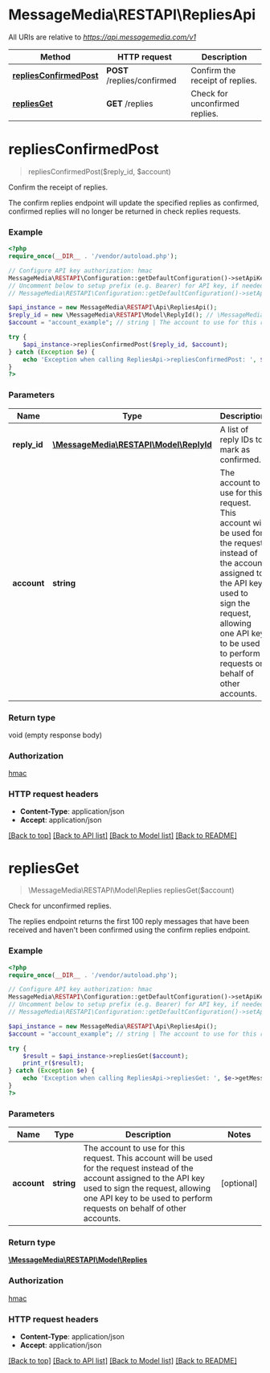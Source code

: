 # MessageMedia\RESTAPI\RepliesApi

All URIs are relative to *https://api.messagemedia.com/v1*

Method | HTTP request | Description
------------- | ------------- | -------------
[**repliesConfirmedPost**](RepliesApi.md#repliesConfirmedPost) | **POST** /replies/confirmed | Confirm the receipt of replies.
[**repliesGet**](RepliesApi.md#repliesGet) | **GET** /replies | Check for unconfirmed replies.


# **repliesConfirmedPost**
> repliesConfirmedPost($reply_id, $account)

Confirm the receipt of replies.

The confirm replies endpoint will update the specified replies as confirmed, confirmed replies will no longer be returned in check replies requests.

### Example
```php
<?php
require_once(__DIR__ . '/vendor/autoload.php');

// Configure API key authorization: hmac
MessageMedia\RESTAPI\Configuration::getDefaultConfiguration()->setApiKey('Authorization', 'YOUR_API_KEY');
// Uncomment below to setup prefix (e.g. Bearer) for API key, if needed
// MessageMedia\RESTAPI\Configuration::getDefaultConfiguration()->setApiKeyPrefix('Authorization', 'Bearer');

$api_instance = new MessageMedia\RESTAPI\Api\RepliesApi();
$reply_id = new \MessageMedia\RESTAPI\Model\ReplyId(); // \MessageMedia\RESTAPI\Model\ReplyId | A list of reply IDs to mark as confirmed.
$account = "account_example"; // string | The account to use for this request. This account will be used for the request instead of the account assigned to the API key used to sign the request, allowing one API key to be used to perform requests on behalf of other accounts.

try {
    $api_instance->repliesConfirmedPost($reply_id, $account);
} catch (Exception $e) {
    echo 'Exception when calling RepliesApi->repliesConfirmedPost: ', $e->getMessage(), PHP_EOL;
}
?>
```

### Parameters

Name | Type | Description  | Notes
------------- | ------------- | ------------- | -------------
 **reply_id** | [**\MessageMedia\RESTAPI\Model\ReplyId**](../Model/\MessageMedia\RESTAPI\Model\ReplyId.md)| A list of reply IDs to mark as confirmed. |
 **account** | **string**| The account to use for this request. This account will be used for the request instead of the account assigned to the API key used to sign the request, allowing one API key to be used to perform requests on behalf of other accounts. | [optional]

### Return type

void (empty response body)

### Authorization

[hmac](../../README.md#hmac)

### HTTP request headers

 - **Content-Type**: application/json
 - **Accept**: application/json

[[Back to top]](#) [[Back to API list]](../../README.md#documentation-for-api-endpoints) [[Back to Model list]](../../README.md#documentation-for-models) [[Back to README]](../../README.md)

# **repliesGet**
> \MessageMedia\RESTAPI\Model\Replies repliesGet($account)

Check for unconfirmed replies.

The replies endpoint returns the first 100 reply messages that have been received and haven't been confirmed using the confirm replies endpoint.

### Example
```php
<?php
require_once(__DIR__ . '/vendor/autoload.php');

// Configure API key authorization: hmac
MessageMedia\RESTAPI\Configuration::getDefaultConfiguration()->setApiKey('Authorization', 'YOUR_API_KEY');
// Uncomment below to setup prefix (e.g. Bearer) for API key, if needed
// MessageMedia\RESTAPI\Configuration::getDefaultConfiguration()->setApiKeyPrefix('Authorization', 'Bearer');

$api_instance = new MessageMedia\RESTAPI\Api\RepliesApi();
$account = "account_example"; // string | The account to use for this request. This account will be used for the request instead of the account assigned to the API key used to sign the request, allowing one API key to be used to perform requests on behalf of other accounts.

try {
    $result = $api_instance->repliesGet($account);
    print_r($result);
} catch (Exception $e) {
    echo 'Exception when calling RepliesApi->repliesGet: ', $e->getMessage(), PHP_EOL;
}
?>
```

### Parameters

Name | Type | Description  | Notes
------------- | ------------- | ------------- | -------------
 **account** | **string**| The account to use for this request. This account will be used for the request instead of the account assigned to the API key used to sign the request, allowing one API key to be used to perform requests on behalf of other accounts. | [optional]

### Return type

[**\MessageMedia\RESTAPI\Model\Replies**](../Model/Replies.md)

### Authorization

[hmac](../../README.md#hmac)

### HTTP request headers

 - **Content-Type**: application/json
 - **Accept**: application/json

[[Back to top]](#) [[Back to API list]](../../README.md#documentation-for-api-endpoints) [[Back to Model list]](../../README.md#documentation-for-models) [[Back to README]](../../README.md)

